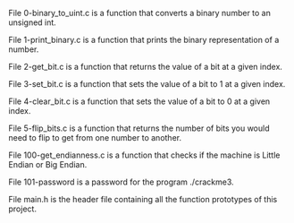 File 0-binary_to_uint.c is a function that converts a binary number to an unsigned int.

File 1-print_binary.c is a function that prints the binary representation of a number.

File 2-get_bit.c is a function that returns the value of a bit at a given index.

File 3-set_bit.c is a function that sets the value of a bit to 1 at a given index.

File 4-clear_bit.c is a function that sets the value of a bit to 0 at a given index.

File 5-flip_bits.c is a function that returns the number of bits you would need to flip to get from one number to another.

File 100-get_endianness.c is a function that checks if the machine is Little Endian or Big Endian.

File 101-password is a password for the program ./crackme3.

File main.h is the header file containing all the function prototypes of this project.
